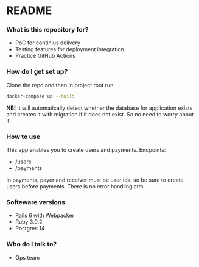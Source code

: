 # README #

### What is this repository for? ###

* PoC for continius delivery
* Testing features for deployment integration
* Practice GitHub Actions




### How do I get set up? ###

Clone the repo and then in project root run
```bash
docker-compose up --build
```
**NB!** It will automatically detect whether the database for application exists and creates it with migration if it does not exist. So no need to worry about it.


### How to use ###
This app enables you to create users and payments. Endpoints:
* /users
* /payments

In payments, payer and receiver must be user ids, so be sure to create users before payments. There is no error handling atm.

### Softeware versions ###
* Rails 6 with Webpacker
* Ruby 3.0.2
* Postgres 14



### Who do I talk to? ###

* Ops team